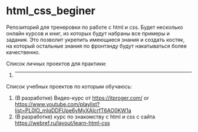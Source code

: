# html_css_beginer

Репозиторий для тренеровки по работе с html и css. Будет несколько онлайн курсов и книг, из которых будут набраны все примеры и задания. Это позволит укрепить имеющиеся знания и создать костяк, на который остальные знания по фронтэнду будут накатываться более качественно.

Список личных проектов для практики:
1) ---

Список учебных проектов по которым обучаюсь:
1) (В разработке) Видео-курс от https://itproger.com/ or https://www.youtube.com/playlist?list=PL0lO_mIqDDFUpe6yMyXAlcrfT6AO0KW1a
2) (В разработке) курс по знакомству с html и css с сайта https://webref.ru/layout/learn-html-css

